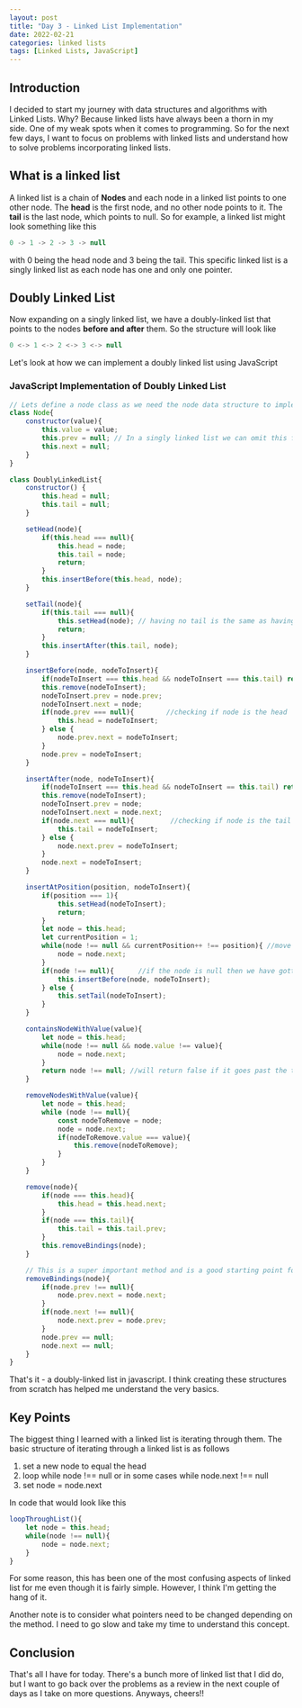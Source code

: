 ```yaml
---
layout: post
title: "Day 3 - Linked List Implementation"
date: 2022-02-21
categories: linked lists
tags: [Linked Lists, JavaScript]
---
```


## Introduction

I decided to start my journey with data structures and algorithms with Linked Lists. Why? Because linked lists have always been a thorn in my side. One of my weak spots when it comes to programming. So for the next few days, I want to focus on problems with linked lists and understand how to solve problems incorporating linked lists.

## What is a linked list

A linked list is a chain of **Nodes** and each node in a linked list points to one other node. The **head** is the first node, and no other node points to it. The **tail** is the last node, which points to null. So for example, a linked list might look something like this

```js
0 -> 1 -> 2 -> 3 -> null
```

with 0 being the head node and 3 being the tail. This specific linked list is a singly linked list as each node has one and only one pointer.

## Doubly Linked List

Now expanding on a singly linked list, we have a doubly-linked list that points to the nodes **before and after** them. So the structure will look like

```js
0 <-> 1 <-> 2 <-> 3 <-> null
```

Let's look at how we can implement a doubly linked list using JavaScript

### JavaScript Implementation of Doubly Linked List

```js
// Lets define a node class as we need the node data structure to implement a linked list of any type
class Node{
    constructor(value){
        this.value = value;
        this.prev = null; // In a singly linked list we can omit this for our node class
        this.next = null;
    }
}

class DoublyLinkedList{
    constructor() {
        this.head = null;
        this.tail = null;
    }

    setHead(node){
        if(this.head === null){
            this.head = node;
            this.tail = node;
            return;
        }
        this.insertBefore(this.head, node); 
    }

    setTail(node){
        if(this.tail === null){
            this.setHead(node); // having no tail is the same as having no head
            return;
        }
        this.insertAfter(this.tail, node);
    }

    insertBefore(node, nodeToInsert){
        if(nodeToInsert === this.head && nodeToInsert === this.tail) return;//edge case for list with 1 node
        this.remove(nodeToInsert);
        nodeToInsert.prev = node.prev;
        nodeToInsert.next = node;
        if(node.prev === null){        //checking if node is the head
            this.head = nodeToInsert;
        } else {
            node.prev.next = nodeToInsert;
        }
        node.prev = nodeToInsert;
    }

    insertAfter(node, nodeToInsert){
        if(nodeToInsert === this.head && nodeToInsert == this.tail) return;
        this.remove(nodeToInsert);
        nodeToInsert.prev = node;
        nodeToInsert.next = node.next;
        if(node.next === null){         //checking if node is the tail
            this.tail = nodeToInsert;
        } else {
            node.next.prev = nodeToInsert;
        }
        node.next = nodeToInsert;
    }

    insertAtPosition(position, nodeToInsert){
        if(position === 1){
            this.setHead(nodeToInsert);
            return;
        }
        let node = this.head;
        let currentPosition = 1;
        while(node !== null && currentPosition++ !== position){ //move to the node right before the position
            node = node.next;
        }
        if(node !== null){      //if the node is null then we have gotten to the tail of our list
            this.insertBefore(node, nodeToInsert);
        } else {
            this.setTail(nodeToInsert);
        }
    }

    containsNodeWithValue(value){
        let node = this.head;
        while(node !== null && node.value !== value){
            node = node.next;
        }
        return node !== null; //will return false if it goes past the tail i.e. null
    }

    removeNodesWithValue(value){
        let node = this.head;
        while (node !== null){
            const nodeToRemove = node;
            node = node.next;
            if(nodeToRemove.value === value){
                this.remove(nodeToRemove);
            }
        }
    }

    remove(node){
        if(node === this.head){
            this.head = this.head.next;
        }
        if(node === this.tail){
            this.tail = this.tail.prev;
        }
        this.removeBindings(node);
    }

    // This is a super important method and is a good starting point for pointer manipulation in linked list
    removeBindings(node){
        if(node.prev !== null){
            node.prev.next = node.next;
        }
        if(node.next !== null){
            node.next.prev = node.prev;
        }
        node.prev == null;
        node.next == null;
    }
}

```

 That's it - a doubly-linked list in javascript. I think creating these structures from scratch has helped me understand the very basics.

## Key Points

 The biggest thing I learned with a linked list is iterating through them. The basic structure of iterating through a linked list is as follows

 1. set a new node to equal the head
 2. loop while node !== null or in some cases while node.next !== null
 3. set node = node.next

In code that would look like this

```js
loopThroughList(){
    let node = this.head;
    while(node !== null){
        node = node.next;
    }
}

```

For some reason, this has been one of the most confusing aspects of linked list for me even though it is fairly simple. However, I think I'm getting the hang of it.

Another note is to consider what pointers need to be changed depending on the method. I need to go slow and take my time to understand this concept.

## Conclusion

That's all I have for today. There's a bunch more of linked list that I did do, but I want to go back over the problems as a review in the next couple of days as I take on more questions. Anyways, cheers!!
